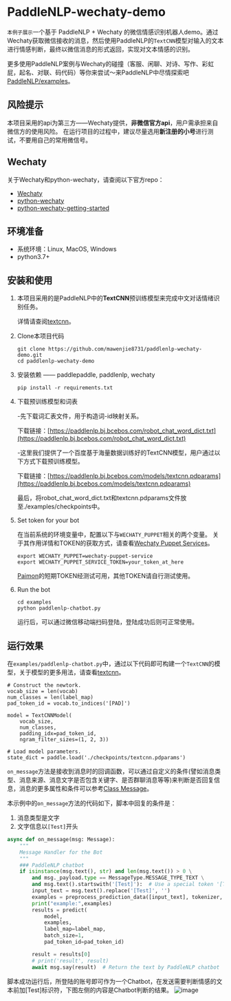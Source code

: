 # PaddleNLP-wechaty-demo

`本例子展示`一个基于 PaddleNLP + Wechaty 的微信情感识别机器人demo。通过Wechaty获取微信接收的消息，然后使用PaddleNLP的`TextCNN`模型对输入的文本进行情感判断，最终以微信消息的形式返回，实现对文本情感的识别。

更多使用PaddleNLP案例与Wechaty的碰撞（客服、闲聊、对诗、写作、彩虹屁，起名、对联、码代码）等你来尝试～来PaddleNLP中尽情探索吧[PaddleNLP/examples](https://github.com/PaddlePaddle/PaddleNLP/tree/develop/examples)。

## 风险提示

本项目采用的api为第三方——Wechaty提供，**非微信官方api**，用户需承担来自微信方的使用风险。
在运行项目的过程中，建议尽量选用**新注册的小号**进行测试，不要用自己的常用微信号。

## Wechaty

关于Wechaty和python-wechaty，请查阅以下官方repo：

- [Wechaty](https://github.com/Wechaty/wechaty)
- [python-wechaty](https://github.com/wechaty/python-wechaty)
- [python-wechaty-getting-started](https://github.com/wechaty/python-wechaty-getting-started/blob/master/README.md)

## 环境准备

- 系统环境：Linux, MacOS, Windows
- python3.7+

## 安装和使用

1. 本项目采用的是PaddleNLP中的**TextCNN**预训练模型来完成中文对话情绪识别任务。

   详情请查阅[textcnn](https://github.com/PaddlePaddle/PaddleNLP/tree/develop/examples/sentiment_analysis/textcnn)。

2. Clone本项目代码

   ```
   git clone https://github.com/mawenjie8731/paddlenlp-wechaty-demo.git
   cd paddlenlp-wechaty-demo
   ```

3. 安装依赖 —— paddlepaddle, paddlenlp, wechaty

   ```
   pip install -r requirements.txt
   ```

4. 下载预训练模型和词表

   -先下载词汇表文件，用于构造词-id映射关系。

   下载链接：[https://paddlenlp.bj.bcebos.com/robot_chat_word_dict.txt](https://paddlenlp.bj.bcebos.com/robot_chat_word_dict.txt) 

   -这里我们提供了一个百度基于海量数据训练好的TextCNN模型，用户通过以下方式下载预训练模型。

   下载链接：[https://paddlenlp.bj.bcebos.com/models/textcnn.pdparams](https://paddlenlp.bj.bcebos.com/models/textcnn.pdparams)

   最后，将robot_chat_word_dict.txt和textcnn.pdparams文件放至./examples/checkpoints中。

5. Set token for your bot

   在当前系统的环境变量中，配置以下与`WECHATY_PUPPET`相关的两个变量。 关于其作用详情和TOKEN的获取方式，请查看[Wechaty Puppet Services](https://wechaty.js.org/docs/puppet-services/)。

   ```
   export WECHATY_PUPPET=wechaty-puppet-service
   export WECHATY_PUPPET_SERVICE_TOKEN=your_token_at_here
   ```

   [Paimon](https://wechaty.js.org/docs/puppet-services/paimon/)的短期TOKEN经测试可用，其他TOKEN请自行测试使用。

6. Run the bot

   ```
   cd examples
   python paddlenlp-chatbot.py
   ```

   运行后，可以通过微信移动端扫码登陆，登陆成功后则可正常使用。

## 运行效果

在`examples/paddlenlp-chatbot.py`中，通过以下代码即可构建一个`TextCNN`的模型，关于模型的更多用法，请查看[textcnn](https://github.com/PaddlePaddle/PaddleNLP/tree/develop/examples/sentiment_analysis/textcnn)。

```
# Construct the newtork.
vocab_size = len(vocab)
num_classes = len(label_map)
pad_token_id = vocab.to_indices('[PAD]')

model = TextCNNModel(
    vocab_size,
    num_classes,
    padding_idx=pad_token_id,
    ngram_filter_sizes=(1, 2, 3))

# Load model parameters.
state_dict = paddle.load('./checkpoints/textcnn.pdparams')
```

`on_message`方法是接收到消息时的回调函数，可以通过自定义的条件(譬如消息类型、消息来源、消息文字是否包含关键字、是否群聊消息等等)来判断是否回复信息，消息的更多属性和条件可以参考[Class Message](https://github.com/Wechaty/wechaty#3-class-message)。

本示例中的`on_message`方法的代码如下，脚本中回复的条件是：

1. 消息类型是文字
2. 文字信息以`[Test]`开头

```python
async def on_message(msg: Message):
    """
    Message Handler for the Bot
    """
    ### PaddleNLP chatbot
    if isinstance(msg.text(), str) and len(msg.text()) > 0 \
        and msg._payload.type == MessageType.MESSAGE_TYPE_TEXT \
        and msg.text().startswith('[Test]'):  # Use a special token '[Test]' to select messages to respond.
        input_text = msg.text().replace('[Test]', '')
        examples = preprocess_prediction_data([input_text], tokenizer, pad_token_id)
        print("example:",examples)
        results = predict(
            model,
            examples,
            label_map=label_map,
            batch_size=1,
            pad_token_id=pad_token_id)

        result = results[0]
        # print('result', result)    
        await msg.say(result)  # Return the text by PaddleNLP chatbot
```

脚本成功运行后，所登陆的账号即可作为一个Chatbot，在发送需要判断情感的文本前加[Test]标识符，下图左侧的内容是Chatbot判断的结果。
![image](https://user-images.githubusercontent.com/56876519/125900114-447c6f26-dca1-48f2-ad39-5eb4ea035677.png)

